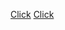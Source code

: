 [Click](https://github.com/Gurinder44)
[Click](https://www.google.com/imgres?imgurl=https%3A%2F%2Fi.scdn.co%2Fimage%2Fab6761610000e5eb65d54c88ab4c1abf204b360f&imgrefurl=https%3A%2F%2Fopen.spotify.com%2Fartist%2F4PULA4EFzYTrxYvOVlwpiQ&tbnid=XeaGGXHbKGqDTM&vet=12ahUKEwjiysWQt-76AhUqjtgFHQJNBRYQMygFegUIARDmAQ..i&docid=LKNoao-v78QloM&w=640&h=640&q=sidhu%20moose%20wala&ved=2ahUKEwjiysWQt-76AhUqjtgFHQJNBRYQMygFegUIARDmAQ)
